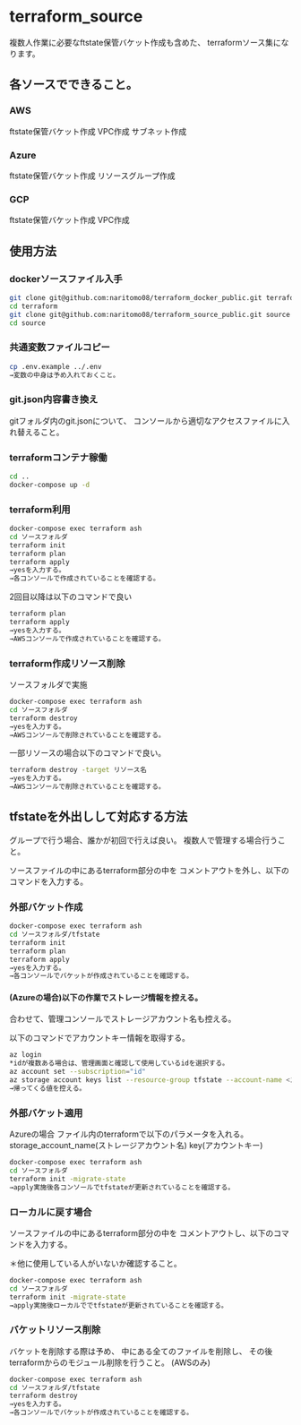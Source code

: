 # terraform_source

複数人作業に必要なftstate保管バケット作成も含めた、
terraformソース集になります。

## 各ソースでできること。

### AWS

ftstate保管バケット作成
VPC作成
サブネット作成

### Azure

ftstate保管バケット作成
リソースグループ作成

### GCP

ftstate保管バケット作成
VPC作成

## 使用方法

### dockerソースファイル入手

```bash
git clone git@github.com:naritomo08/terraform_docker_public.git terraform
cd terraform
git clone git@github.com:naritomo08/terraform_source_public.git source
cd source
```

### 共通変数ファイルコピー

```bash
cp .env.example ../.env
→変数の中身は予め入れておくこと。
```

### git.json内容書き換え

gitフォルダ内のgit.jsonについて、
コンソールから適切なアクセスファイルに入れ替えること。

### terraformコンテナ稼働

```bash
cd ..
docker-compose up -d
```

### terraform利用

```bash
docker-compose exec terraform ash
cd ソースフォルダ
terraform init
terraform plan
terraform apply
→yesを入力する。
→各コンソールで作成されていることを確認する。
```

2回目以降は以下のコマンドで良い
```bash
terraform plan
terraform apply
→yesを入力する。
→AWSコンソールで作成されていることを確認する。
```

### terraform作成リソース削除

ソースフォルダで実施

```bash
docker-compose exec terraform ash
cd ソースフォルダ
terraform destroy
→yesを入力する。
→AWSコンソールで削除されていることを確認する。
```

一部リソースの場合以下のコマンドで良い。

```bash
terraform destroy -target リソース名
→yesを入力する。
→AWSコンソールで削除されていることを確認する。
```
## tfstateを外出しして対応する方法

グループで行う場合、誰かが初回で行えば良い。
複数人で管理する場合行うこと。

ソースファイルの中にあるterraform部分の中を
コメントアウトを外し、以下のコマンドを入力する。

### 外部バケット作成

```bash
docker-compose exec terraform ash
cd ソースフォルダ/tfstate
terraform init
terraform plan
terraform apply
→yesを入力する。
→各コンソールでバケットが作成されていることを確認する。
```

#### (Azureの場合)以下の作業でストレージ情報を控える。

合わせて、管理コンソールでストレージアカウント名も控える。

以下のコマンドでアカウントキー情報を取得する。

```bash
az login
*idが複数ある場合は、管理画面と確認して使用しているidを選択する。
az account set --subscription="id"
az storage account keys list --resource-group tfstate --account-name <ストレージアカウント名> --query '[0].value' -o tsv
→帰ってくる値を控える。
```

### 外部バケット適用

Azureの場合
ファイル内のterraformで以下のパラメータを入れる。
storage_account_name(ストレージアカウント名)
key(アカウントキー)

```bash
docker-compose exec terraform ash
cd ソースフォルダ
terraform init -migrate-state
→apply実施後各コンソールでtfstateが更新されていることを確認する。
```

### ローカルに戻す場合

ソースファイルの中にあるterraform部分の中を
コメントアウトし、以下のコマンドを入力する。

＊他に使用している人がいないか確認すること。

```bash
docker-compose exec terraform ash
cd ソースフォルダ
terraform init -migrate-state
→apply実施後ローカルででtfstateが更新されていることを確認する。
```

### バケットリソース削除

バケットを削除する際は予め、
中にある全てのファイルを削除し、
その後terraformからのモジュール削除を行うこと。
(AWSのみ)

```bash
docker-compose exec terraform ash
cd ソースフォルダ/tfstate
terraform destroy
→yesを入力する。
→各コンソールでバケットが作成されていることを確認する。
```
